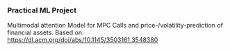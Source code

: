 ### Practical ML Project
Multimodal attention Model for MPC Calls and price-/volatility-prediction of financial assets. 
Based on: https://dl.acm.org/doi/abs/10.1145/3503161.3548380
